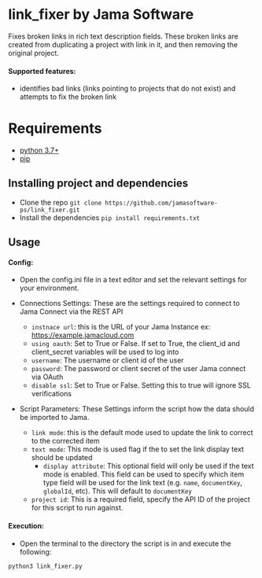 # link_fixer by Jama Software
Fixes broken links in rich text description fields. These broken links are created from duplicating a project with link in it, and then removing the original project. 



#### Supported features:
* identifies bad links (links pointing to projects that do not exist) and attempts to fix the broken link

# Requirements
* [python 3.7+](https://www.python.org/downloads/)
* [pip](https://pip.pypa.io/en/stable/cli/pip_install/)

## Installing project and dependencies 
 * Clone the repo `git clone https://github.com/jamasoftware-ps/link_fixer.git`
 * Install the dependencies  `pip install requirements.txt`
 
## Usage
#### Config:
 * Open the config.ini file in a text editor and set the relevant settings for your environment.
 
 * Connections Settings:  These are the settings required to connect to Jama Connect via the REST API
   * `instnace url`: this is the URL of your Jama Instance ex: https://example.jamacloud.com
   * `using oauth`: Set to True or False.  If set to True, the client_id and client_secret variables will be used to log into 
   * `username`: The username or client id of the user
   * `password`: The password or client secret of the user
   Jama connect via OAuth
   * `disable ssl`: Set to True or False. Setting this to true will ignore SSL verifications 


 * Script Parameters:  These Settings inform the script how the data should be imported to Jama.
   * `link mode`: this is the default mode used to update the link to correct to the corrected item
   * `text mode`: This mode is used flag if the to set the link display text should be updated
     * `display attribute`: This optional field will only be used if the text mode is enabled. This field can be used to specify which item type field will be used for the link text (e.g. `name`, `documentKey`, `globalId`, etc). This will default to `documentKey`
   * `project id`: This is a required field, specify the API ID of the project for this script to run against.


#### Execution:
 * Open the terminal to the directory the script is in and execute the following:   
 ``` 
python3 link_fixer.py
 ```

